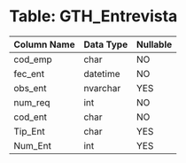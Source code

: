 # Table: GTH_Entrevista

| Column Name | Data Type | Nullable |
|-------------|-----------|----------|
| cod_emp | char | NO |
| fec_ent | datetime | NO |
| obs_ent | nvarchar | YES |
| num_req | int | NO |
| cod_ent | char | NO |
| Tip_Ent | char | YES |
| Num_Ent | int | YES |
